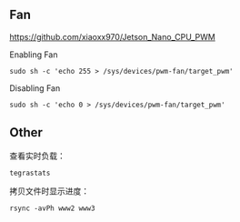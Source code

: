 ## Fan

https://github.com/xiaoxx970/Jetson_Nano_CPU_PWM

Enabling Fan

```
sudo sh -c 'echo 255 > /sys/devices/pwm-fan/target_pwm'
```
Disabling Fan
```
sudo sh -c 'echo 0 > /sys/devices/pwm-fan/target_pwm'
```
## Other

查看实时负载：

```
tegrastats
```
拷贝文件时显示进度：
```
rsync -avPh www2 www3
```